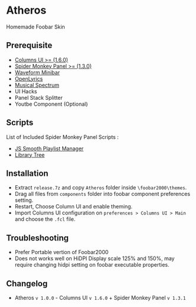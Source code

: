 # Atheros  

Homemade Foobar Skin  

## Prerequisite

- [Columns UI >= (1.6.0)](https://github.com/reupen/columns_ui "foo_ui_columns")
- [Spider Monkey Panel >= (1.3.0)](https://github.com/TheQwertiest/foo_spider_monkey_panel "foo_spider_monkey_panel")
- [Waveform Minibar](https://wiki.hydrogenaud.io/index.php?title=Foobar2000:Components/Waveform_Minibar_(mod)_(foo_wave_minibar_mod) "foo_wave_minibar_mod")
- [OpenLyrics](https://github.com/jacquesh/foo_openlyrics)
- [Musical Spectrum](https://wiki.hydrogenaud.io/index.php?title=Foobar2000:Components/Musical_Spectrum_ "foo_musical_spectrum")
- UI Hacks
- Panel Stack Splitter
- Youtbe Component (Optional)

## Scripts

List of Included Spider Monkey Panel Scripts :

- [JS Smooth Playlist Manager](https://www.deviantart.com/br3tt/art/JS-Smooth-Playlist-Manager-571376332)
- [Library Tree](https://hydrogenaud.io/index.php?topic=110938.100000)

## Installation  

- Extract ``release.7z`` and copy ``Atheros`` folder inside ``\foobar2000\themes``.
- Drag all files from ``components`` folder into foobar component preferences setting.
- Restart, Choose Column UI and enable theming.
- Import Columns UI configuration on ``preferences > Columns UI > Main`` and choose the ``.fcl`` file.  

## Troubleshooting  

- Prefer Portable vertion of Foobar2000
- Does not works  well on HiDPI Display scale 125% and 150%, may require changing hidpi setting on foobar executable properties.  

## Changelog

- Atheros `v 1.0.0` - Columns UI `v 1.6.0` + Spider Monkey Panel `v 1.3.1`

